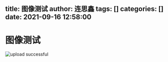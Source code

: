 title: 图像测试
author: 连思鑫
tags: []
categories: []
date: 2021-09-16 12:58:00
---
# 图像测试  

![upload successful](/images/image.png)